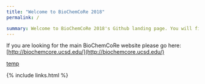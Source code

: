 ```yaml
---
title: "Welcome to BioChemCoRe 2018"
permalink: /

summary: Welcome to BioChemCoRe 2018's Github landing page. You will find here lists of tutorials and other materials which we will be using for various parts of the program this Summer.
---
```


If you are looking for the main BioChemCoRe website please go here: [http://biochemcore.ucsd.edu/](http://biochemcore.ucsd.edu/)

[temp](/system-prep/tutorial)

{% include links.html %}